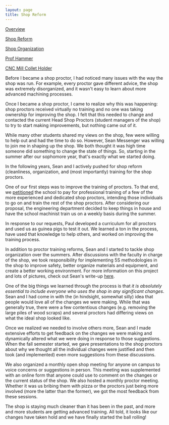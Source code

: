 ```yaml
---
layout: page
title: Shop Reform
---
```


[Overview](https://sites.google.com/site/tayloredwardpeterson/projects/hmcmachineshop)

[Shop Reform](https://sites.google.com/site/tayloredwardpeterson/projects/hmcmachineshop/shopreform)

[Shop Organization](https://sites.google.com/site/tayloredwardpeterson/projects/hmcmachineshop/shoporganization)

[Prof Hammer](https://sites.google.com/site/tayloredwardpeterson/projects/hmcmachineshop/profhammer)

[CNC Mill Collet Holder](https://sites.google.com/site/tayloredwardpeterson/projects/hmcmachineshop/cncmillcolletholder)

Before I became a shop proctor, I had noticed many issues with the way the shop was run. For example, every proctor gave different advice, the shop was extremely disorganized, and it wasn't easy to learn about more advanced machining processes. 

Once I became a shop proctor, I came to realize why this was happening: shop proctors received virtually no training and no one was taking ownership for improving the shop. I felt that this needed to change and contacted the current Head Shop Proctors (student managers of the shop) to try to start making improvements, but nothing came out of it. 

While many other students shared my views on the shop, few were willing to help out and had the time to do so. However, Sean Messenger was willing to join me in shaping up the shop. We both thought it was high time someone did something to change the state of things. So, starting in the summer after our sophomore year, that's exactly what we started doing.

In the following years, Sean and I actively pushed for shop reform (cleanliness, organization, and (most importantly) training for the shop proctors. 

One of our first steps was to improve the training of proctors. To that end, we [petitioned](https://docs.google.com/file/d/0B-N_AdkrDR3jdUY4Njc0WThwekk/edit?usp=sharing) the school to pay for professional training of a few of the more experienced and dedicated shop proctors, intending those individuals to go on and train the rest of the shop proctors. After considering our proposal, the engineering department decided to keep things in house and have the school machinist train us on a weekly basis during the summer. 

In response to our requests, Paul developed a curriculum for all proctors and used us as guinea pigs to test it out. We learned a ton in the process, have used that knowledge to help others, and worked on improving the training process. 

In addition to proctor training reforms, Sean and I started to tackle shop organization over the summers. After discussions with the faculty in charge of the shop, we took responsibility for implementing 5S methodologies in the shop to improve safety, better organize materials and equipment, and create a better working environment. For more information on this project and lots of pictures, check out Sean's write-up [here](https://sites.google.com/site/raintomudd/projects/machineshoporganization). 

One of the big things we learned through the process is that _it is absolutely essential to include everyone who uses the shop in any significant changes_. Sean and I had come in with the (in hindsight, somewhat silly) idea that people would love all of the changes we were making. While that was generally true, there were a few contentious changes (e.g. removing the large piles of wood scraps) and several proctors had differing views on what the ideal shop looked like. 

Once we realized we needed to involve others more, Sean and I made extensive efforts to get feedback on the changes we were making and dynamically altered what we were doing in response to those suggestions. When the fall semester started, we gave presentations to the shop proctors about why we thought all the individual changes were justified and then took (and implemented) even more suggestions from these discussions. 

We also organized a monthly open shop meeting for anyone on campus to voice concerns or suggestions in person. This meeting was supplemented with an online form that anyone could use to comment on the changes or the current status of the shop. We also hosted a monthly proctor meeting. Whether it was us bribing them with pizza or the proctors just being more involved (more the latter than the former), we got the most feedback from these sessions. 

The shop is staying much cleaner than it has been in the past, and more and more students are getting advanced training. All told, it looks like our changes have taken hold and we have finally started the ball rolling!
